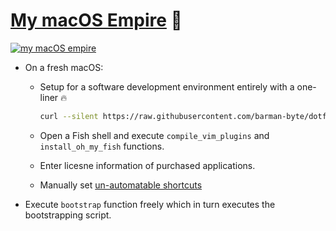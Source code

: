 # [My macOS Empire](https://medium.com/@sam_hosseini/build-a-macos-empire-a0c83879ac24) 👑
[![my macOS empire](https://i.imgur.com/dSbidA6.png)](https://vimeo.com/samhosseini/my-macos-empire "Watch a sample executation of my macOS bootstrapping script")


* On a fresh macOS:

  * Setup for a software development environment entirely with a one-liner 🔥
    ```bash
    curl --silent https://raw.githubusercontent.com/barman-byte/dotfiles/master/bootstrap.sh | bash
    ```

  * Open a Fish shell and execute `compile_vim_plugins` and `install_oh_my_fish` functions.
  * Enter licesne information of purchased applications.
  * Manually set [un-automatable shortcuts](https://github.com/barman-byte/dotfiles/blob/master/shortcuts/shortcuts.md#un-automatable-shortcuts)

* Execute `bootstrap` function freely which in turn executes the bootstrapping script.
